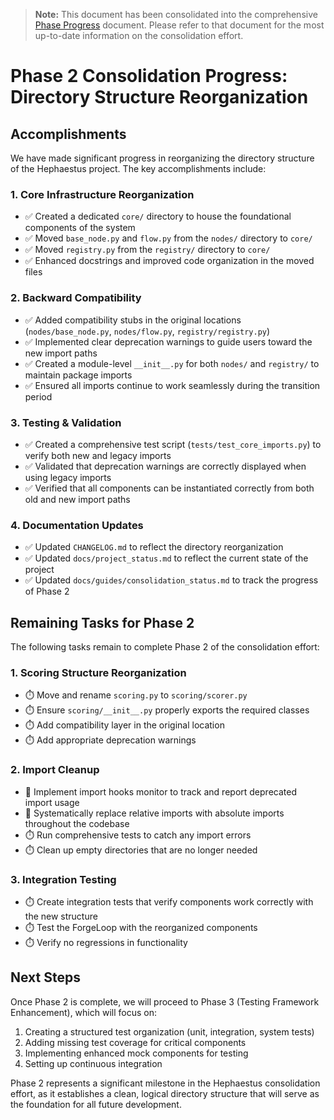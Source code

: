 > **Note:** This document has been consolidated into the comprehensive [Phase Progress](phase_progress.md) document. Please refer to that document for the most up-to-date information on the consolidation effort.

# Phase 2 Consolidation Progress: Directory Structure Reorganization

## Accomplishments

We have made significant progress in reorganizing the directory structure of the Hephaestus project. The key accomplishments include:

### 1. Core Infrastructure Reorganization

- ✅ Created a dedicated `core/` directory to house the foundational components of the system
- ✅ Moved `base_node.py` and `flow.py` from the `nodes/` directory to `core/`
- ✅ Moved `registry.py` from the `registry/` directory to `core/`
- ✅ Enhanced docstrings and improved code organization in the moved files

### 2. Backward Compatibility

- ✅ Added compatibility stubs in the original locations (`nodes/base_node.py`, `nodes/flow.py`, `registry/registry.py`)
- ✅ Implemented clear deprecation warnings to guide users toward the new import paths
- ✅ Created a module-level `__init__.py` for both `nodes/` and `registry/` to maintain package imports
- ✅ Ensured all imports continue to work seamlessly during the transition period

### 3. Testing & Validation

- ✅ Created a comprehensive test script (`tests/test_core_imports.py`) to verify both new and legacy imports
- ✅ Validated that deprecation warnings are correctly displayed when using legacy imports
- ✅ Verified that all components can be instantiated correctly from both old and new import paths

### 4. Documentation Updates

- ✅ Updated `CHANGELOG.md` to reflect the directory reorganization
- ✅ Updated `docs/project_status.md` to reflect the current state of the project
- ✅ Updated `docs/guides/consolidation_status.md` to track the progress of Phase 2

## Remaining Tasks for Phase 2

The following tasks remain to complete Phase 2 of the consolidation effort:

### 1. Scoring Structure Reorganization

- ⏱️ Move and rename `scoring.py` to `scoring/scorer.py`
- ⏱️ Ensure `scoring/__init__.py` properly exports the required classes
- ⏱️ Add compatibility layer in the original location
- ⏱️ Add appropriate deprecation warnings

### 2. Import Cleanup

- 🔄 Implement import hooks monitor to track and report deprecated import usage
- 🔄 Systematically replace relative imports with absolute imports throughout the codebase
- ⏱️ Run comprehensive tests to catch any import errors
- ⏱️ Clean up empty directories that are no longer needed

### 3. Integration Testing

- ⏱️ Create integration tests that verify components work correctly with the new structure
- ⏱️ Test the ForgeLoop with the reorganized components
- ⏱️ Verify no regressions in functionality

## Next Steps

Once Phase 2 is complete, we will proceed to Phase 3 (Testing Framework Enhancement), which will focus on:

1. Creating a structured test organization (unit, integration, system tests)
2. Adding missing test coverage for critical components
3. Implementing enhanced mock components for testing
4. Setting up continuous integration

Phase 2 represents a significant milestone in the Hephaestus consolidation effort, as it establishes a clean, logical directory structure that will serve as the foundation for all future development. 